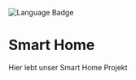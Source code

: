 ![Language Badge](https://img.shields.io/badge/Language-C%23-239120?style=for-the-badge&logo=C-Sharp)

# Smart Home
Hier lebt unser Smart Home Projekt
